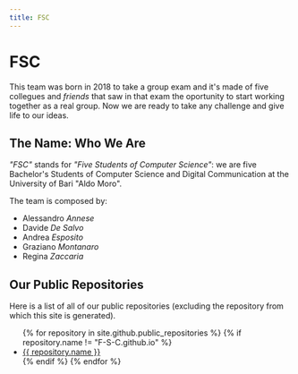 ```yaml
---
title: FSC
---
```

# FSC

This team was born in 2018 to take a group exam and it's made of five collegues and _friends_ that saw in that exam the oportunity to start working together as a real group. Now we are ready to take any challenge and give life to our ideas.

## The Name: Who We Are

_"FSC"_ stands for _"Five Students of Computer Science"_: we are five Bachelor's Students of Computer Science and Digital Communication at the University of Bari "Aldo Moro".

The team is composed by:

- Alessandro _Annese_
- Davide _De Salvo_
- Andrea _Esposito_
- Graziano _Montanaro_
- Regina _Zaccaria_

## Our Public Repositories

Here is a list of all of our public repositories (excluding the repository from which this site is generated).

<ul>
    {% for repository in site.github.public_repositories %}
        {% if repository.name != "F-S-C.github.io" %}
            <li><a href="{{ repository.html_url }}" target="_blank">{{ repository.name }}</a></li>
        {% endif %}
    {% endfor %}
</ul>
